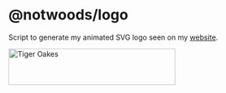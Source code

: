 # @notwoods/logo

Script to generate my animated SVG logo seen on my [website](https://tigeroakes.com).

<picture>
  <source media="(prefers-color-scheme: dark)" srcset="svg/logo-on-dark.svg">
  <img src="svg/logo.svg" alt="Tiger Oakes" width="328" height="72">
</picture>
